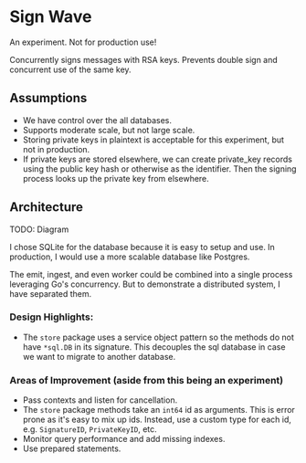 # Sign Wave

An experiment. Not for production use!

Concurrently signs messages with RSA keys. Prevents double sign and concurrent use of the same key.

## Assumptions
* We have control over the all databases.
* Supports moderate scale, but not large scale.
* Storing private keys in plaintext is acceptable for this experiment, but not in production.
* If private keys are stored elsewhere, we can create private_key records using the public key hash or otherwise as the identifier. Then the signing process looks up the private key from elsewhere.

## Architecture

TODO: Diagram

I chose SQLite for the database because it is easy to setup and use. In production, 
I would use a more scalable database like Postgres.

The emit, ingest, and even worker could be combined into a single process leveraging Go's concurrency. 
But to demonstrate a distributed system, I have separated them.

### Design Highlights:
* The `store` package uses a service object pattern so the methods do not have `*sql.DB` in its signature. This decouples the sql database in case we want to migrate to another database.

### Areas of Improvement (aside from this being an experiment)
* Pass contexts and listen for cancellation.
* The `store` package methods take an `int64` id as arguments. This is error prone as it's easy to mix up ids. Instead, use a custom type for each id, e.g. `SignatureID`, `PrivateKeyID`, etc.
* Monitor query performance and add missing indexes.
* Use prepared statements.